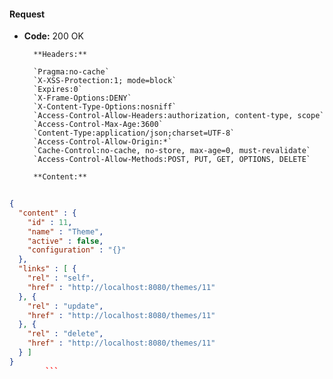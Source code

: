 #### Request

* **Code:** 200 OK

        **Headers:**

        `Pragma:no-cache`
        `X-XSS-Protection:1; mode=block`
        `Expires:0`
        `X-Frame-Options:DENY`
        `X-Content-Type-Options:nosniff`
        `Access-Control-Allow-Headers:authorization, content-type, scope`
        `Access-Control-Max-Age:3600`
        `Content-Type:application/json;charset=UTF-8`
        `Access-Control-Allow-Origin:*`
        `Cache-Control:no-cache, no-store, max-age=0, must-revalidate`
        `Access-Control-Allow-Methods:POST, PUT, GET, OPTIONS, DELETE`

        **Content:**

```json
    
{
  "content" : {
    "id" : 11,
    "name" : "Theme",
    "active" : false,
    "configuration" : "{}"
  },
  "links" : [ {
    "rel" : "self",
    "href" : "http://localhost:8080/themes/11"
  }, {
    "rel" : "update",
    "href" : "http://localhost:8080/themes/11"
  }, {
    "rel" : "delete",
    "href" : "http://localhost:8080/themes/11"
  } ]
}
        ```
